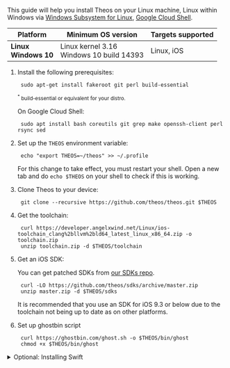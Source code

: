 This guide will help you install Theos on your Linux machine, Linux within Windows via [Windows Subsystem for Linux](https://docs.microsoft.com/windows/wsl), [Google Cloud Shell](https://console.cloud.google.com/cloudshell).

| Platform | Minimum OS version | Targets supported
|----------|--------------------|-------------------|
| **Linux** <br> **Windows 10** | Linux kernel 3.16 <br> Windows 10 build 14393 | Linux, iOS |

1. Install the following prerequisites:

        sudo apt-get install fakeroot git perl build-essential

    <sup>
    <sup>*</sup> build-essential or equivalent for your distro.
    </sup>

	On Google Cloud Shell:

		sudo apt install bash coreutils git grep make openssh-client perl rsync sed

2. Set up the `THEOS` environment variable:

        echo "export THEOS=~/theos" >> ~/.profile

    For this change to take effect, you must restart your shell. Open a new tab and do `echo $THEOS` on your shell to check if this is working.

3. Clone Theos to your device:

        git clone --recursive https://github.com/theos/theos.git $THEOS

4. Get the toolchain:

        curl https://developer.angelxwind.net/Linux/ios-toolchain_clang%2bllvm%2bld64_latest_linux_x86_64.zip -o toolchain.zip
        unzip toolchain.zip -d $THEOS/toolchain

5. Get an iOS SDK:

    You can get patched SDKs from [our SDKs repo](https://github.com/theos/sdks).

		curl -LO https://github.com/theos/sdks/archive/master.zip
		unzip master.zip -d $THEOS/sdks

    It is recommended that you use an SDK for iOS 9.3 or below due to the toolchain not being up to date as on other platforms.

6. Set up ghostbin script

		curl https://ghostbin.com/ghost.sh -o $THEOS/bin/ghost
		chmod +x $THEOS/bin/ghost

<details>
<summary>Optional: Installing Swift</summary>
<br>
In the future, the Swift toolchain for Linux shall be available in a pre-packaged format. However, it is currently possible to build an iOS-compatible Swift toolchain for Linux using the <a href="https://github.com/kabiroberai/swift-toolchain-linux">kabiroberai/swift-toolchain-linux</a> repository. 
<br><br>
After following the instructions in the repository's README.md, run the following command
<br><br>

    tar xzf </path/to/toolchain.tar.gz> -C $THEOS/toolchain

Note that the minimum SDK version required to compile Swift code is currently iOS 11.2. As a result, you may need a newer version of the iOS toolchain, since the one listed above does not support this SDK.
</details>
